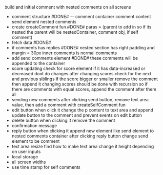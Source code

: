 build and initial comment with nested comments on all screens
- comment structure #DONE#
  -- comment container
   comment 
    content
   send element
   nested comments
- create createComment fun #DONE#
paras = (parent to add in so if its nested the parent will be nestedContainer, comment obj, if self comment)
- fetch data #DONE#
- if comments has replies #DONE#
nested section has right padding and margin = 30px
inner comments is normal comments
- add send comments element #DONE#
these comments will be appended to the container
- score updating 
check for score element if it has data-increased or decreased dont do changes 
after changing scores check for the next and previous siblings if the score bigger or smaller
  remove the comment then append it
changing scores should be done with recursion so if there are comments with equal scores, append the comment after them all
- sending new comments
after clicking send button, remove text area value, then add a comment with createSelfComment fun
- edit button 
when click it change the p content to text area and append update button to the comment and prevent 
events on edit button
- delete button 
when clicking it remove the comment
- confirmation message
- reply button 
when clicking it append new element like send element to nested comments container 
after clicking reply button change send element to be comment
- text area resize
find how to make text area change it height depending on user inputs
- local storage
- all screen widths
- use time stamp for self comments